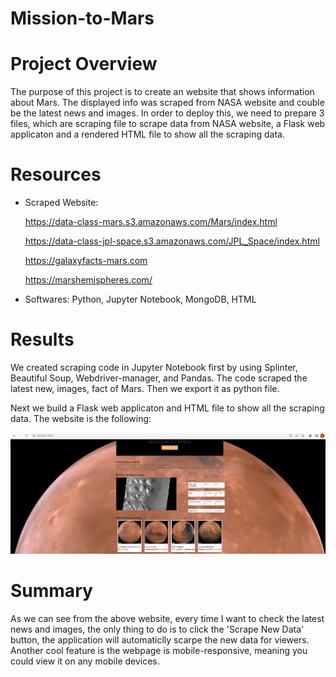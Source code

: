 # Mission-to-Mars

# Project Overview

The purpose of this project is to create an website that shows information about Mars. The displayed info was scraped from NASA website and couble be the latest news and images. In order to deploy this, we need to prepare 3 files, which are scraping file to scrape data from NASA website, a Flask web applicaton and a rendered HTML file to show all the scraping data. 

# Resources

- Scraped Website:

  https://data-class-mars.s3.amazonaws.com/Mars/index.html
  
  https://data-class-jpl-space.s3.amazonaws.com/JPL_Space/index.html
  
  https://galaxyfacts-mars.com
  
  https://marshemispheres.com/
  
- Softwares: Python, Jupyter Notebook, MongoDB, HTML

# Results

We created scraping code in Jupyter Notebook first by using Splinter, Beautiful Soup, Webdriver-manager, and Pandas. The code scraped the latest new, images, fact of Mars. Then we export it as python file. 

Next we build a Flask web applicaton and HTML file to show all the scraping data. The website is the following:

![Mission-to-Mars](https://github.com/ivorfanning/Mission-to-Mars/blob/main/mission_to_mars_webpage.png)

# Summary

As we can see from the above website, every time I want to check the latest news and images, the only thing to do is to click the 'Scrape New Data' button, the application will automaticlly scarpe the new data for viewers. Another cool feature is the webpage is mobile-responsive, meaning you could view it on any mobile devices.
